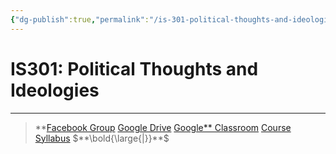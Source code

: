 ```yaml
---
{"dg-publish":true,"permalink":"/is-301-political-thoughts-and-ideologies/"}
---
```


# IS301: Political Thoughts and Ideologies

---

> **[Facebook Group](https://web.facebook.com/groups/985856425225190)   [Google Drive](https://drive.google.com/open?id=1BSC5rd5C47UzdnW9ahCb0cDnF4df3scd)   [Google** Classroom](https://classroom.google.com/u/1/c/MTk3NjU3NDczNTkz)   [Course Syllabus](https://drive.google.com/open?id=1yFH1_7WG-DnuFiX7BxV4CKkyDUh7wTWB)   $**\bold{\large{|}}**$
> 
